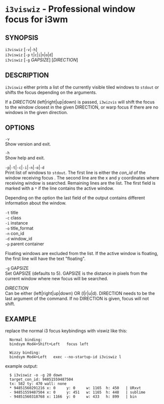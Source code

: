 # `i3viswiz` - Professional window focus for i3wm

SYNOPSIS
--------

`i3viswiz` [`-v`|`-h`]  
`i3viswiz` [`-p` `t`|`c`|`i`|`n`|`o`|`d`]   
`i3viswiz` [`-g` *GAPSIZE*] [*DIRECTION*]  

DESCRIPTION
-----------

`i3viswiz` either prints a list of the currently visible
tiled windows to `stdout` or shifts the focus depending on
the arguments.  

If a *DIRECTION* (left|right|up|down) 
is passed, `i3wizvis` will shift the focus to the
window closest in the given DIRECTION, or warp
focus if there are no windows in the given direction.  

OPTIONS
-------

`-v`  
Show version and exit.

`-h`  
Show help and exit.

`-p`|`-t`|`-c`|`-i`|`-n`|`-o`|`-d`  
Print list of windows to `stdout`. The first line is either
the *con_id* of the window receiving focus . The second line 
are the x and y coordinates where receiving window is searched.
Remaining lines are the list. The first field is marked with a 
`*` if the line contains the active window.  

Depending on the option the last field of the output
contains different information about the window.

`-t` title  
`-c` class  
`-i` instance  
`-o` title_format  
`-n` con_id  
`-d` window_id  
`-p` parent container  

Floating windows are excluded from the list.
If the active window is floating, the first line
will have the text "floating".  

`-g` GAPSIZE  
Set GAPSIZE (defaults to 5). GAPSIZE is the distance in pixels
from the current window where new focus will be searched.  

*DIRECTION*  
Can be either (left|right|up|down) OR (l|r|u|d). DIRECTION needs
to be the last argument of the command. If no DIRECTION is given,
focus will not shift.  

EXAMPLE
-------

replace the normal i3 focus keybindings with viswiz 
like this:  
``` text
  Normal binding:
  bindsym Mod4+Shift+Left   focus left
  
  Wizzy binding:
  bindsym Mod4+Left   exec --no-startup-id i3viswiz l 
```  

example output:  
``` text
  $ i3viswiz -o -g 20 down
  target_con_id: 94851559487504
  tx: 582 ty: 470 wall: none
  * 94851560291216 x: 0     y: 0     w: 1165  h: 450   | URxvt
  - 94851559487504 x: 0     y: 451   w: 1165  h: 448   | sublime
  - 94851560318768 x: 1166  y: 0     w: 433   h: 899   | bin
```
